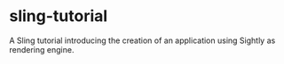 # sling-tutorial
A Sling tutorial introducing the creation of an application using Sightly as rendering engine.
